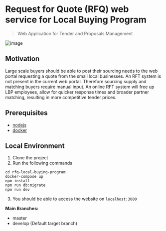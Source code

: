 # Request for Quote (RFQ) web service for Local Buying Program
> Web Application for Tender and Proposals Management

![image](https://user-images.githubusercontent.com/35501963/135051674-6cd2cc2e-1318-4503-8e67-bf630e9f5456.png)

## Motivation
Large scale buyers should be able to post their sourcing needs to the web portal requesting a quote from the small local businesses. An RFT
system is not present in the current web portal. Therefore sourcing supply and matching buyers require manual input. An online RFT system will free up LBP employees, allow for
quicker response times and broader partner matching, resulting in more competitive tender prices.

## Prerequisites

- [nodejs](https://nodejs.org/en/)
- [docker](https://www.docker.com/)

## Local Environment

1. Clone the project
2. Run the following commands

```
cd rfq-local-buying-program
docker-compose up
npm install
npm run db:migrate
npm run dev
```

3. You should be able to access the website on `localhost:3000`

**Main Branches:**

- master
- develop (Default target branch)
